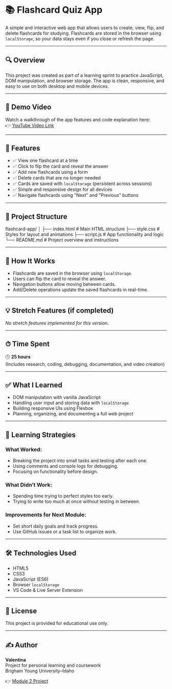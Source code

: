 # 📚 Flashcard Quiz App

A simple and interactive web app that allows users to create, view, flip, and delete flashcards for studying. Flashcards are stored in the browser using `localStorage`, so your data stays even if you close or refresh the page.

---

## 🔍 Overview

This project was created as part of a learning sprint to practice JavaScript, DOM manipulation, and browser storage. The app is clean, responsive, and easy to use on both desktop and mobile devices.

---

## 🎥 Demo Video

Watch a walkthrough of the app features and code explanation here:  
👉 [YouTube Video Link](https://www.youtube.com/watch?v=YOUR_VIDEO_LINK)

---

## 🚀 Features

- ✅ View one flashcard at a time
- ✅ Click to flip the card and reveal the answer
- ✅ Add new flashcards using a form
- ✅ Delete cards that are no longer needed
- ✅ Cards are saved with `localStorage` (persistent across sessions)
- ✅ Simple and responsive design for all devices
- ✅ Navigate flashcards using "Next" and "Previous" buttons

---

## 📁 Project Structure

flashcard-app/
│
├── index.html # Main HTML structure
├── style.css # Styles for layout and animations
├── script.js # App functionality and logic
└── README.md # Project overview and instructions

---

## 🧠 How It Works

- Flashcards are saved in the browser using `localStorage`.
- Users can flip the card to reveal the answer.
- Navigation buttons allow moving between cards.
- Add/Delete operations update the saved flashcards in real-time.

---

## 💡 Stretch Features (if completed)

*No stretch features implemented for this version.*

---

## ⏱ Time Spent

🕒 **25 hours**  
(Includes research, coding, debugging, documentation, and video creation)

---

## ✅ What I Learned

- DOM manipulation with vanilla JavaScript
- Handling user input and storing data with `localStorage`
- Building responsive UIs using Flexbox
- Planning, organizing, and documenting a full web project

---

## 🧪 Learning Strategies

### What Worked:
- Breaking the project into small tasks and testing after each one.
- Using comments and console logs for debugging.
- Focusing on functionality before design.

### What Didn’t Work:
- Spending time trying to perfect styles too early.
- Trying to write too much at once without testing in between.

### Improvements for Next Module:
- Set short daily goals and track progress.
- Use GitHub issues or a task list to organize work.

---

## 🛠 Technologies Used

- HTML5
- CSS3
- JavaScript (ES6)
- Browser `localStorage`
- VS Code & Live Server Extension

---

## 📄 License

This project is provided for educational use only.

---

## ✍️ Author

**Valentina**  
Project for personal learning and coursework  
Brigham Young University–Idaho  

👉 [Module 2 Project](https://github.com/Merzoian/FlashcardQuizApp.git)
